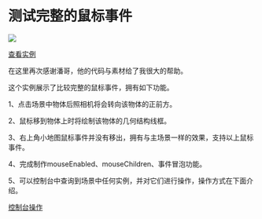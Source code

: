 # 测试完整的鼠标事件

![](http://www.feng3d.me/wordpress/wp-content/uploads/2014/05/20140508231451-300x225.jpg)

[查看实例](http://www.feng3d.me/feng3dDemo/TestMouseEvent2.html)

在这里再次感谢潘哥，他的代码与素材给了我很大的帮助。

这个实例展示了比较完整的鼠标事件，拥有如下功能。

1、点击场景中物体后照相机将会转向该物体的正前方。

2、鼠标移到物体上时将绘制该物体的几何结构线框。

3、右上角小地图鼠标事件并没有移出，拥有与主场景一样的效果，支持以上鼠标事件。

4、完成制作mouseEnabled、mouseChildren、事件冒泡功能。

5、可以控制台中查询到场景中任何实例，并对它们进行操作，操作方式在下面介绍。

[控制台操作](blogs/2014/05/09/1.md)